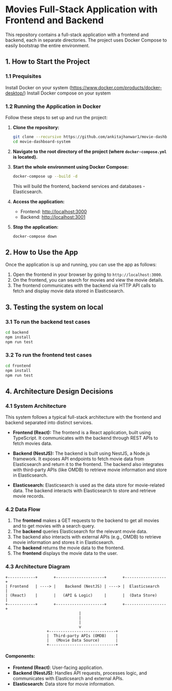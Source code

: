 # Movies Full-Stack Application with Frontend and Backend

This repository contains a full-stack application with a frontend and backend, each in separate directories. The project uses Docker Compose to easily bootstrap the entire environment.

## 1. How to Start the Project

### 1.1 Prequisites

Install Docker on your system (https://www.docker.com/products/docker-desktop/)
Install Docker compose on your system 

### 1.2 Running the Application in Docker

Follow these steps to set up and run the project:

1. **Clone the repository:**
    ```bash
    git clone --recursive https://github.com/ankitajhanwar1/movie-dashboard-system.git
    cd movie-dashboard-system
    ```

2. **Navigate to the root directory of the project (where `docker-compose.yml` is located).**

3. **Start the whole environment using Docker Compose:**
    ```bash
    docker-compose up --build -d
    ```
    This will build the frontend, backend services and databases - Elasticsearch.

4. **Access the application:**
    - Frontend: [http://localhost:3000](http://localhost:3000)
    - Backend: [http://localhost:3001](http://localhost:3001)

5. **Stop the application:**
    ```bash
    docker-compose down
    ```

## 2. How to Use the App

Once the application is up and running, you can use the app as follows:

1. Open the frontend in your browser by going to `http://localhost:3000`.
2. On the frontend, you can search for movies and view the movie details.
3. The frontend communicates with the backend via HTTP API calls to fetch and display movie data stored in Elasticsearch.

## 3. Testing the system on local

### 3.1 To run the backend test cases
```bash
cd backend
npm install
npm run test
```

### 3.2 To run the frontend test cases
```bash
cd frontend
npm install
npm run test
```

## 4. Architecture Design Decisions

### 4.1 System Architecture

This system follows a typical full-stack architecture with the frontend and backend separated into distinct services.

- **Frontend (React):** The frontend is a React application, built using TypeScript. It communicates with the backend through REST APIs to fetch movies data.
  
- **Backend (NestJS):** The backend is built using NestJS, a Node.js framework. It exposes API endpoints to fetch movie data from Elasticsearch and return it to the frontend. The backend also integrates with third-party APIs (like OMDB) to retrieve movie information and store in Elasticsearch.
  
- **Elasticsearch:** Elasticsearch is used as the data store for movie-related data. The backend interacts with Elasticsearch to store and retrieve movie records.

### 4.2 Data Flow

1. The **frontend** makes a GET requests to the backend to get all movies and to get movies with a search query.
2. The **backend** queries Elasticsearch for the relevant movie data.
3. The backend also interacts with external APIs (e.g., OMDB) to retrieve movie information and stores it in Elasticsearch.
4. The **backend** returns the movie data to the frontend.
5. The **frontend** displays the movie data to the user.

### 4.3 Architecture Diagram

    +------------+       +---------------------+       +------------------+
    | Frontend   | ----> |    Backend (NestJS) | ----> |  Elasticsearch   |
    | (React)    |       |   (API & Logic)     |       |  (Data Store)    |
    +------------+       +---------------------+       +------------------+
                                    |
                                    |  
                                    |
                                    v
                      +-----------------------------+
                      |  Third-party APIs (OMDB)    |
                      |   (Movie Data Source)       |
                      +-----------------------------+


#### Components:
- **Frontend (React)**: User-facing application.
- **Backend (NestJS)**: Handles API requests, processes logic, and communicates with Elasticsearch and external APIs.
- **Elasticsearch**: Data store for movie information.

